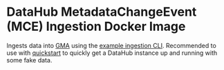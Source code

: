 # DataHub MetadataChangeEvent (MCE) Ingestion Docker Image

Ingests data into [GMA](../../docs/what/gma.md) using the [example ingestion CLI](
../../metadata-ingestion-examples/mce-cli/README.md). Recommended to use with [quickstart](../../docs/quickstart.md) to
quickly get a DataHub instance up and running with some fake data.
